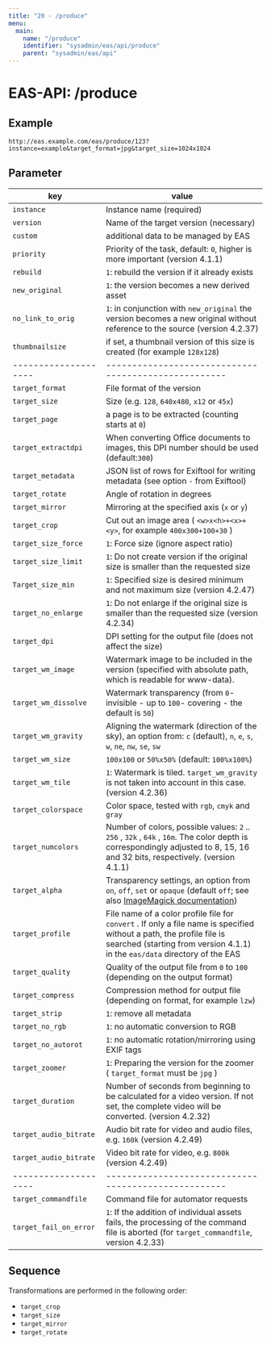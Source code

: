 ```yaml
---
title: "20 - /produce"
menu:
  main:
    name: "/produce"
    identifier: "sysadmin/eas/api/produce"
    parent: "sysadmin/eas/api"
---
```

#  EAS-API: /produce

##  Example

```url
http://eas.example.com/eas/produce/123?instance=example&target_format=jpg&target_size=1024x1024
```


##  Parameter


|key|value|
|---|---|
|`instance`| Instance name (required) |
|`version`| Name of the target version (necessary) |
|`custom`| additional data to be managed by EAS |
|`priority`| Priority of the task, default: `0`, higher is more important (version 4.1.1) |
|`rebuild`|`1`: rebuild the version if it already exists |
|`new_original`|`1`: the version becomes a new derived asset |
|`no_link_to_orig`|`1`: in conjunction with `new_original` the version becomes a new original without reference to the source (version 4.2.37) |
|`thumbnailsize`| if set, a thumbnail version of this size is created (for example `128x128`) |
| -------------------- | ---------------------------------------------------- |
|`target_format`| File format of the version |
|`target_size`| Size (e.g. `128`, `640x480`, `x12` or `45x`) |
|`target_page`| a page is to be extracted (counting starts at `0`) |
|`target_extractdpi`| When converting Office documents to images, this DPI number should be used (default:`300`) |
|`target_metadata`| JSON list of rows for Exiftool for writing metadata (see option `-` from Exiftool) |
|`target_rotate`| Angle of rotation in degrees |
|`target_mirror`| Mirroring at the specified axis (`x` or `y`) |
|`target_crop`| Cut out an image area ( `<w>x<h>+<x>+<y>`, for example `400x300+100+30` ) |
|`target_size_force`|`1`: Force size (ignore aspect ratio) |
|`target_size_limit`|`1`: Do not create version if the original size is smaller than the requested size |
|`Target_size_min`|`1`: Specified size is desired minimum and not maximum size (version 4.2.47) |
|`target_no_enlarge`|`1`: Do not enlarge if the original size is smaller than the requested size (version 4.2.34) |
|`target_dpi`| DPI setting for the output file (does not affect the size) |
|`target_wm_image`| Watermark image to be included in the version (specified with absolute path, which is readable for www-data). |
|`target_wm_dissolve`| Watermark transparency (from `0`- invisible - up to `100`- covering - the default is `50`) |
|`target_wm_gravity`| Aligning the watermark (direction of the sky), an option from: `c` (default), `n`, `e`, `s`, `w`, `ne`, `nw`, `se`, `sw` |
|`target_wm_size`|`100x100` or `50%x50%` (default: `100%x100%`) |
|`target_wm_tile`|`1`: Watermark is tiled. `target_wm_gravity` is not taken into account in this case. (version 4.2.36) |
|`target_colorspace`| Color space, tested with `rgb`, `cmyk` and `gray`|
|`target_numcolors`| Number of colors, possible values: `2` .. `256` , `32k` , `64k` , `16m`. The color depth is correspondingly adjusted to 8, 15, 16 and 32 bits, respectively. (version 4.1.1) |
|`target_alpha`| Transparency settings, an option from `on`, `off`, `set` or `opaque` (default `off`; see also [ImageMagick documentation](http://www.imagemagick.org/script/command-line-options.php#alpha)) |
|`target_profile`| File name of a color profile file for `convert` . If only a file name is specified without a path, the profile file is searched (starting from version 4.1.1) in the `eas/data` directory of the EAS |
|`target_quality`| Quality of the output file from `0` to `100` (depending on the output format) |
|`target_compress`| Compression method for output file (depending on format, for example `lzw`) |
|`target_strip`|`1`: remove all metadata |
|`target_no_rgb`|`1`: no automatic conversion to RGB |
|`target_no_autorot`|`1`: no automatic rotation/mirroring using EXIF tags |
|`target_zoomer`|`1`: Preparing the version for the zoomer ( `target_format` must be `jpg` ) |
|`target_duration`| Number of seconds from beginning to be calculated for a video version. If not set, the complete video will be converted. (version 4.2.32) |
|`target_audio_bitrate`| Audio bit rate for video and audio files, e.g. `160k` (version 4.2.49) |
|`target_audio_bitrate`| Video bit rate for video, e.g. `800k` (version 4.2.49) |
| -------------------- | ---------------------------------------------------- |
|`target_commandfile`| Command file for automator requests |
|`target_fail_on_error`|`1`: If the addition of individual assets fails, the processing of the command file is aborted (for `target_commandfile`, version 4.2.33) |

##  Sequence

Transformations are performed in the following order:



* `target_crop`
* `target_size`
* `target_mirror`
* `target_rotate`
